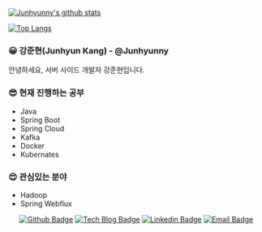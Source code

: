 
[![Junhyunny's github stats](https://github-readme-stats.vercel.app/api?username=Junhyunny)](https://github.com/Junhyunny)

[![Top Langs](https://github-readme-stats.vercel.app/api/top-langs/?username=Junhyunny&hide=Jupyter%20Notebook&layout=compact)](https://github.com/anuraghazra/github-readme-stats)

### 😀 강준현(Junhyun Kang) - @Junhyunny
안녕하세요, 서버 사이드 개발자 강준현입니다.

### 😎 현재 진행하는 공부
- Java
- Spring Boot
- Spring Cloud
- Kafka
- Docker
- Kubernates

### 😍 관심있는 분야
- Hadoop
- Spring Webflux

<div align=center>
    
[![Github Badge](http://img.shields.io/badge/-Github-black?style=flat-square&logo=github&link=https://github.com/dydtjr1128/)](https://github.com/Junhyunny/) 
[![Tech Blog Badge](http://img.shields.io/badge/-Tech%20blog-black?style=flat-square&logo=github&link=https://dydtjr1128.github.io/)](https://junhyunny.github.io/)
[![Linkedin Badge](https://img.shields.io/badge/-LinkedIn-blue?style=flat-square&logo=Linkedin&logoColor=white&link=https://www.linkedin.com/in/%EC%A4%80%ED%98%84-%EA%B0%95-32b972201/)](https://www.linkedin.com/in/%EC%A4%80%ED%98%84-%EA%B0%95-32b972201/) 
[![Email Badge](https://img.shields.io/badge/-Email-6BEC62?style=flat-square&logo=e-mail&logoColor=white&link=mailto:kang3966@naver.com)](mailto:kang3966@naver.com)

</div>